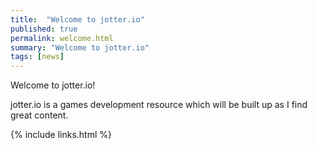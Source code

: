 ```yaml
---
title:  "Welcome to jotter.io"
published: true
permalink: welcome.html
summary: "Welcome to jotter.io"
tags: [news]
---
```


Welcome to jotter.io!

jotter.io is a games development resource which will be built up as I find great content.

{% include links.html %}
